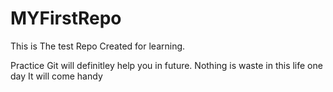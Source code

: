 # MYFirstRepo
This is The test Repo Created for learning.

Practice Git will definitley help you in future. Nothing is waste in this life one day It will come handy 

